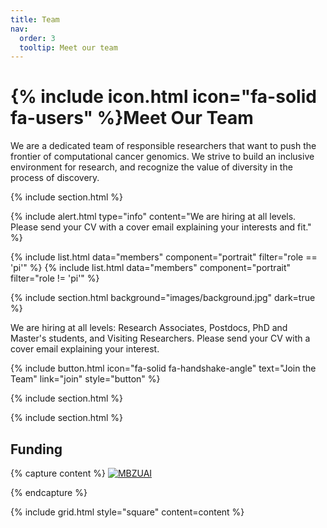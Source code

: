 ```yaml
---
title: Team
nav:
  order: 3
  tooltip: Meet our team
---
```


# {% include icon.html icon="fa-solid fa-users" %}Meet Our Team
We are a dedicated team of responsible researchers that want to push the frontier of computational cancer genomics. We strive to build an inclusive environment for research, and recognize the value of diversity in the process of discovery.

{% include section.html %}

{%
  include alert.html
  type="info"
  content="We are hiring at all levels. Please send your CV with a cover email explaining your interests and fit."
%}

{% include list.html data="members" component="portrait" filter="role == 'pi'" %}
{% include list.html data="members" component="portrait" filter="role != 'pi'" %}

{% include section.html background="images/background.jpg" dark=true %}


We are hiring at all levels: Research Associates, Postdocs, PhD and Master's students, and Visiting Researchers. Please send your CV with a cover email explaining your interest.

{%
  include button.html
  icon="fa-solid fa-handshake-angle"
  text="Join the Team"
  link="join"
  style="button"
%}

{% include section.html %}


{% include section.html %}

## Funding

{% capture content %}
[![MBZUAI](https://upload.wikimedia.org/wikipedia/en/5/55/Mohamed_bin_Zayed_University_of_Artificial_Intelligence_logo.png)](https://mbzuai.ac.ae)

{% endcapture %}

{% include grid.html style="square" content=content %}

